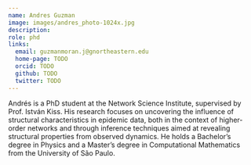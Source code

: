 ```yaml
---
name: Andres Guzman
image: images/andres_photo-1024x.jpg
description: 
role: phd
links:
  email: guzmanmoran.j@gnortheastern.edu
  home-page: TODO
  orcid: TODO  
  github: TODO
  twitter: TODO
---
```


Andrés is a PhD student at the Network Science Institute, supervised by Prof. István Kiss. His research focuses on uncovering the influence of structural characteristics in epidemic data, both in the context of higher-order networks and through inference techniques aimed at revealing structural properties from observed dynamics. He holds a Bachelor’s degree in Physics and a Master’s degree in Computational Mathematics from the University of São Paulo.